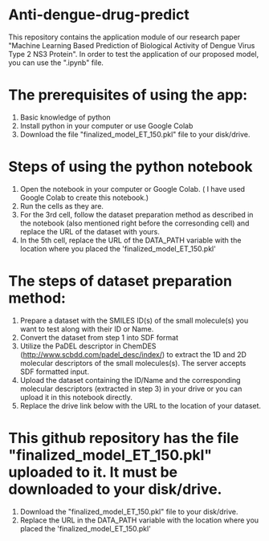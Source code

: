# Anti-dengue-drug-predict
This repository contains the application module of our research paper "Machine Learning Based Prediction of Biological Activity of  Dengue Virus Type 2 NS3 Protein". In order to test the application of our proposed model, you can use the ".ipynb" file.

# The prerequisites of using the app:
1. Basic knowledge of python
2. Install python in your computer or use Google Colab
3. Download the file "finalized_model_ET_150.pkl" file to your disk/drive.

# Steps of using the python notebook
1. Open the notebook in your computer or Google Colab. ( I have used Google Colab to create this notebook.)
2. Run the cells as they are.
3.  For the 3rd cell, follow the dataset preparation method as described in the notebook (also mentioned right before the corresonding cell) and replace the URL of the dataset with yours.
4. In the 5th cell, replace the URL of the DATA_PATH variable with the location where you placed the 'finalized_model_ET_150.pkl'


# The steps of dataset preparation method:

1. Prepare a dataset with the SMILES ID(s) of the small molecule(s) you want to test along with their ID or Name.
2. Convert the dataset from step 1 into SDF format
3. Utilize the PaDEL descriptor in ChemDES (http://www.scbdd.com/padel_desc/index/) to extract the 1D and 2D molecular descriptors of the small molecules(s). The server accepts SDF formatted input.
4.   Upload the dataset containing the ID/Name and the corresponding molecular descriptors (extracted in step 3) in your drive or you can upload it in this notebook directly.
5. Replace the drive link below with the URL to the location of your dataset.


# This github repository has the file "finalized_model_ET_150.pkl" uploaded to it. It must be downloaded to your disk/drive. 
1.   Download the "finalized_model_ET_150.pkl" file to your disk/drive.
2.   Replace the URL in the DATA_PATH variable with the location where you placed the 'finalized_model_ET_150.pkl'

